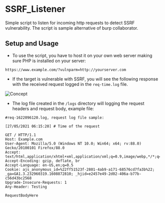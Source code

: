 # SSRF_Listener
Simple script to listen for incoming http requests to detect SSRF vulnerability. The script is sample alternative of burp collaborator.

## Setup and Usage

- To use the script, you have to host it on your own web server making sure PHP is installed on your server:
```
https://www.example.com/?vulnparm=http://yourserver.com
```
- If the target is vulnerable with SSRF, you will see the following response with the received request logged in the `req-time.log` file.

![Concept](https://user-images.githubusercontent.com/54465159/119440259-4213d380-bd24-11eb-8915-9a819a9960d7.PNG)

- The log file created in the `/logs` directory will logging the request headers and request body, example file:

```
#req-1622096120.log, request log file sample:

[27/05/2021 06:15:20] # Time of the request

GET / HTTP/1.1
Host: Example.com
User-Agent: Mozilla/5.0 (Windows NT 10.0; Win64; x64; rv:88.0) Gecko/20100101 Firefox/88.0
Accept: text/html,application/xhtml+xml,application/xml;q=0.9,image/webp,*/*;q=0.8
Accept-Encoding: gzip, deflate, br
Accept-Language: en-US,en;q=0.5
Cookie: ajs_anonymous_id=%22ff51523f-2801-4ab9-a171-68576cd7fa3b%22; _ga=GA1.3.232960319.1608872810; _hjid=e2457e49-2d02-406a-b77b-c56d43bc2568
Upgrade-Insecure-Requests: 1
Any-Header: Testing

RequestBodyHere
```

